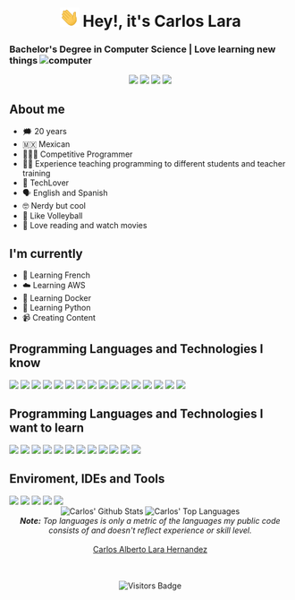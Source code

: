 <h1 align="center"><img src="https://raw.githubusercontent.com/ABSphreak/ABSphreak/master/gifs/Hi.gif" width="35px">
    Hey!, it's Carlos Lara </h1>
<h3 aling="center">Bachelor's Degree in Computer Science | Love learning new things <img src="https://i.giphy.com/media/v1.Y2lkPTc5MGI3NjExMG9ianh4bjdwODl0cnNxcmFrM3BiNjZ5M3NmeHh6dmsyYWd5YmducSZlcD12MV9pbnRlcm5hbF9naWZfYnlfaWQmY3Q9Zw/TFWrswSumZxfnXZ1Po/giphy.gif"alt="computer" width="50"></h3>

<p align="center">
    <a href="https://mail.google.com/mail/u/0/?fs=1&tf=cm&source=mailto&to=kaarlara.contacto@gmail.com" target="_blank"><img
            src="https://img.shields.io/badge/-Email-D02929?style=for-the-badge&logo=gmail&logoColor=white"></a>
    <a href="https://www.linkedin.com/in/kaarlarax/" target="_blank"><img
            src="https://img.shields.io/badge/-LinkedIn-D02929?style=for-the-badge&logo=linkedin&logoColor=white"></a>
    <a href="https://www.instagram.com/kaarlarax/" target="_blank"><img
            src="https://img.shields.io/badge/-Instagram-D02929?style=for-the-badge&logo=instagram&logoColor=white"></a>
    <a href="https://www.youtube.com/@KaarLarax" target="_blank"><img
            src="https://img.shields.io/badge/YouTube-D02929?style=for-the-badge&logo=youtube&logoColor=white"></a>
</p>
<h2> About me</h2>
<ul>
    <li>🗯️ 20 years</li>
    <li>🇲🇽 Mexican</li>
    <li>👩🏻‍💻 Competitive Programmer</li>
    <li>👨‍🏫 Experience teaching programming to different students and teacher training</li>
    <li>📱 TechLover</li>
    <li>🗣️ English and Spanish</li>
    <li>🤓 Nerdy but cool</li>
    <li>🏐 Like Volleyball</li>
    <li>📘 Love reading and watch movies</li>
</ul>
<h2>I'm currently</h2>
<ul>
    <li>🥖 Learning French</li>
    <li>☁️ Learning AWS</li>
    <li>🐋 Learning Docker</li>
    <li>🐍 Learning Python</li>
    <li>📹 Creating Content</li>
</ul>

<h2>Programming Languages and Technologies I know</h2>
<a href="#"><img
        src="https://img.shields.io/badge/-C++-0D1117?style=rounded-square&logo=cplusplus&logoColor=D02929"></a>
<a href="#"><img
        src="https://img.shields.io/badge/-C Sharp-0D1117?style=rounded-square&logo=csharp&logoColor=D02929"></a>
<a href="#"><img src="https://img.shields.io/badge/-C-0D1117?style=rounded-square&logo=c&logoColor=D02929"></a>
<a href="#"><img src="https://img.shields.io/badge/-Java-0D1117?style=rounded-square&logo=java&logoColor=D02929"></a>
<a href="#"><img
        src="https://img.shields.io/badge/-Python-0D1117?style=rounded-square&logo=python&logoColor=D02929"></a>
<a href="#"><img src="https://img.shields.io/badge/-PHP-0D1117?style=rounded-square&logo=php&logoColor=D02929"></a>
<a href="#"><img src="https://img.shields.io/badge/.NET-%230D1117.svg?style=rounded-square&logo=.net&logoColor=D02929"></a>
<a href="#"><img
        src="https://img.shields.io/badge/Markdown-%230D1117.svg?style=rounded-square&logo=markdown&logoColor=D02929"></a>
<a href="#"><img src="https://img.shields.io/badge/-HTML5-0D1117?style=rounded-square&logo=html5&logoColor=D02929"></a>
<a href="#"><img src="https://img.shields.io/badge/-CSS3-0D1117?style=rounded-square&logo=css3&logoColor=D02929"></a>
<a href="#"><img src="https://img.shields.io/badge/Git-0D1117.svg?style=rounded-square&logo=git&logoColor=D02929"></a>
<a href="#"><img src="https://img.shields.io/badge/GitHub-0D1117.svg?style=rounded-square&logo=github&logoColor=D02929"></a>
<a href="#"><img
        src="https://img.shields.io/badge/Slack-0D1117.svg?style=rounded-square&logo=slack&logoColor=D02929"></a>
<a href="#"><img
        src="https://img.shields.io/badge/-Docker-0D1117?style=rounded-square&logo=docker&logoColor=D02929"></a>
<a href="#"><img
        src="https://img.shields.io/badge/Amazon%20AWS-0D1117?style=rounded-square&logo=amazon-aws&logoColor=D02929"></a>
<a href="#"><img
        src="https://img.shields.io/badge/-Raspberry%20Pi-0D1117?style=rounded-square&logo=Raspberry-Pi&logoColor=D02929"></a>

<h2>Programming Languages and Technologies I want to learn</h2>
<a href="#"><img
        src="https://img.shields.io/badge/-JavaScript-0D1117?style=rounded-square&logo=javascript&logoColor=D02929"></a>
<a href="#"><img
        src="https://img.shields.io/badge/-TypeScript-0D1117?style=rounded-square&logo=typescript&logoColor=D02929"></a>
<a href="#"><img src="https://img.shields.io/badge/Node-0D1117.svg?style=rounded-square&logo=node.js&logoColor=D02929"></a>
<a href="#"><img
        src="https://img.shields.io/badge/React-0D1117.svg?style=rounded-square&logo=react&logoColor=D02929"></a>
<a href="#"><img
        src="https://img.shields.io/badge/Flutter-0D1117.svg?style=rounded-square&logo=flutter&logoColor=D02929"></a>
<a href="#"><img
        src="https://img.shields.io/badge/MySQL-0D1117.svg?style=rounded-square&logo=mysql&logoColor=D02929"></a>
<a href="#"><img
        src="https://img.shields.io/badge/Microsoft Azure-0D1117.svg?style=rounded-square&logo=microsoftazure&logoColor=D02929"></a>
<a href="#"><img
        src="https://img.shields.io/badge/Figma-0D1117.svg?style=rounded-square&logo=figma&logoColor=D02929"></a>
<a href="#"><img src="https://img.shields.io/badge/-Swift-0D1117?style=rounded-square&logo=swift&logoColor=D02929"></a>
<a href="#"><img src="https://img.shields.io/badge/-Go-0D1117?style=rounded-square&logo=go&logoColor=D02929"></a>
<a href="#"><img
        src="https://img.shields.io/badge/-Digital%20Ocean-0D1117?style=rounded-square&logo=digitalocean&logoColor=D02929"></a>
<a href="#"><img
        src="https://img.shields.io/badge/-Kubernetes-0D1117?style=rounded-square&logo=kubernetes&logoColor=D02929"></a>

<h2>Enviroment, IDEs and Tools</h2>
<a href="#"><img
        src="https://img.shields.io/badge/VS-0D1117.svg?style=rounded-square&logo=visualstudiocode&logoColor=D02929"></a>
<a href="#"><img
        src="https://img.shields.io/badge/VSCode-0D1117.svg?style=rounded-square&logo=visualstudiocode&logoColor=D02929"></a>
<a href="#"><img
        src="https://img.shields.io/badge/IntelliJ IDEA-0D1117.svg?style=rounded-square&logo=intellijidea&logoColor=D02929"></a>
<a href="#"><img src="https://img.shields.io/badge/-Windows-0D1117?style=rounded-square&logo=windows&logoColor=D02929"></a>
<a href="#"><img src="https://img.shields.io/badge/-Linux-0D1117?style=rounded-square&logo=linux&logoColor=D02929"></a>

<br/>


<div align="center">
    <img alt="Carlos' Github Stats"
         src="https://github-readme-stats.vercel.app/api?username=KaarLarax&show_icons=true&include_all_commits=true&count_private=true&theme=react&hide_border=true&bg_color=0D1117&title_color=D02929&icon_color=D02929"
         height="180"/>
    <img alt="Carlos' Top Languages"
         src="https://github-readme-stats.vercel.app/api/top-langs/?username=KaarLarax&langs_count=10&layout=compact&theme=react&hide_border=true&bg_color=0D1117&title_color=D02929&icon_color=D02929"
         height="180"/>
    <br/>
    <i><b>Note:</b> Top languages is only a metric of the languages my public code consists of and doesn't reflect
        experience or skill level.</i>
    <br/>
    <br/>
    <div class="badge-base LI-profile-badge" data-locale="es_ES" data-size="medium" data-theme="dark"
         data-type="VERTICAL" data-vanity="carlos-lara" data-version="v1"><a class="badge-base__link LI-simple-link"
                                                                             href="https://www.linkedin.com/in/kaarlarax/">Carlos
        Alberto Lara Hernandez</a></div>
    <br/>
</div>
<br/>
<p align="center">
    <img src="https://komarev.com/ghpvc/?username=KaarLarax&style=flat-square&color=D02929" alt="Visitors Badge"/>
</p>
